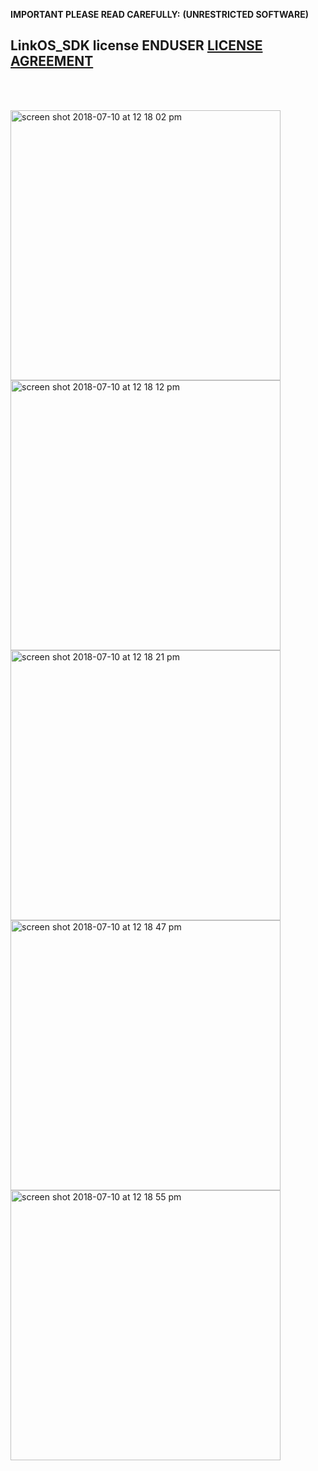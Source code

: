 **IMPORTANT PLEASE READ CAREFULLY:**
**(UNRESTRICTED SOFTWARE)** 
##  LinkOS_SDK license ENDUSER [LICENSE AGREEMENT](http://link-os.github.io/Zebra_SDK_EULA.pdf)
<br/>
<br/>

<p float="left">

<img width="432" height=”600” alt="screen shot 2018-07-10 at 12 18 02 pm" src="https://user-images.githubusercontent.com/41017424/42526456-7b168cf6-843b-11e8-89f7-6be8168bd914.png">
<img width="432" height=”600” alt="screen shot 2018-07-10 at 12 18 12 pm" src="https://user-images.githubusercontent.com/41017424/42526458-7be888a0-843b-11e8-8a2f-39318826e109.png">
<img width="432" height=”600” alt="screen shot 2018-07-10 at 12 18 21 pm" src="https://user-images.githubusercontent.com/41017424/42526463-7f3a1da2-843b-11e8-96e9-b74f27462fdf.png">
<img width="432" height=”600” alt="screen shot 2018-07-10 at 12 18 47 pm" src="https://user-images.githubusercontent.com/41017424/42526467-804877a2-843b-11e8-8323-3cfbe71b534d.png">
<img width="432" height=”600” alt="screen shot 2018-07-10 at 12 18 55 pm" src="https://user-images.githubusercontent.com/41017424/42526469-8148a0b4-843b-11e8-9be1-36cf0d9da479.png">



</p>
